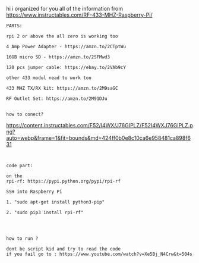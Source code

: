 hi i organized for you all of the information from https://www.instructables.com/RF-433-MHZ-Raspberry-Pi/
```
PARTS:

rpi 2 or above the all zero is working too

4 Amp Power Adapter - https://amzn.to/2CTptWu

16GB micro SD - https://amzn.to/2SFMwd3

120 pcs jumper cable: https://ebay.to/2VAb9cY

other 433 modul nead to work too

433 MHZ TX/RX kit: https://amzn.to/2M9saGC

RF Outlet Set: https://amzn.to/2M91DJu


how to conect?
```
https://content.instructables.com/F52/I4WX/J76GIPLZ/F52I4WXJ76GIPLZ.png?auto=webp&frame=1&fit=bounds&md=424ff0b0e8c10ca6e958481ca898f631
```


code part:

on the 
rpi-rf: https://pypi.python.org/pypi/rpi-rf

SSH into Raspberry Pi

1. "sudo apt-get install python3-pip"

2. "sudo pip3 install rpi-rf"




how to run ?

dont be script kid and try to read the code
if you fail go to : https://www.youtube.com/watch?v=Xe5Bj_N4Crw&t=504s


```

